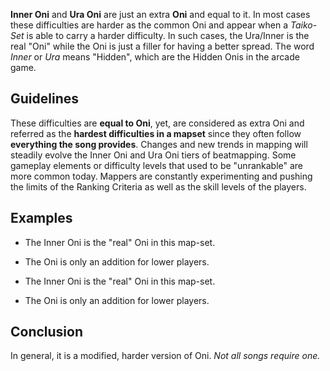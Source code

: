 **Inner Oni** and **Ura Oni** are just an extra **Oni** and equal to it. In most cases these difficulties are harder as the common Oni and appear when a *Taiko-Set* is able to carry a harder difficulty. In such cases, the Ura/Inner is the real "Oni" while the Oni is just a filler for having a better spread. The word *Inner* or *Ura* means "Hidden", which are the Hidden Onis in the arcade game.

Guidelines
----------

These difficulties are **equal to Oni**, yet, are considered as extra Oni and referred as the **hardest difficulties in a mapset** since they often follow **everything the song provides**. Changes and new trends in mapping will steadily evolve the Inner Oni and Ura Oni tiers of beatmapping. Some gameplay elements or difficulty levels that used to be "unrankable" are more common today. Mappers are constantly experimenting and pushing the limits of the Ranking Criteria as well as the skill levels of the players.

Examples
--------

-   The Inner Oni is the "real" Oni in this map-set.
-   The Oni is only an addition for lower players.

-   The Inner Oni is the "real" Oni in this map-set.
-   The Oni is only an addition for lower players.

Conclusion
----------

In general, it is a modified, harder version of Oni. *Not all songs require one.*
